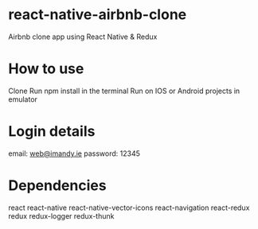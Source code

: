 # react-native-airbnb-clone
 Airbnb clone app using React Native & Redux
 
# How to use
 Clone
 Run npm install in the terminal
 Run on IOS or Android projects in emulator

# Login details
 email: web@imandy.ie
 password: 12345

# Dependencies
 react
 react-native
 react-native-vector-icons
 react-navigation
 react-redux
 redux
 redux-logger
 redux-thunk
